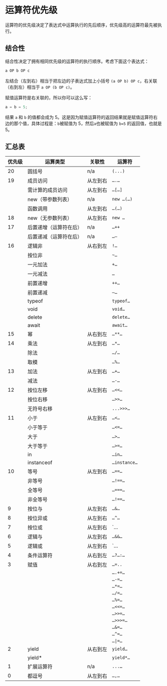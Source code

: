 # 运算符优先级

运算符的优先级决定了表达式中运算执行的先后顺序，优先级高的运算符最先被执行。

## 结合性

结合性决定了拥有相同优先级的运算符的执行顺序。考虑下面这个表达式：

```js
a OP b OP c
```

左结合（左到右）相当于把左边的子表达式加上小括号 `(a OP b) OP c`，右关联（右到左）相当于 `a OP (b OP c)`。

赋值运算符是右关联的，所以你可以这么写：

```js
a = b = 5;
```

结果 `a` 和 `b` 的值都会成为 5。这是因为赋值运算符的返回结果就是赋值运算符右边的那个值，具体过程是：`b`被赋值为 5，然后`a`也被赋值为 `b=5` 的返回值，也就是 5。

## 汇总表

| 优先级 | 运算类型               | 关联性   | 运算符       |
| ------ | ---------------------- | -------- | ------------ |
| 20     | 圆括号                 | n/a      | `(...)`      |
| 19     | 成员访问               | 从左到右 | `….…`        |
|        | 需计算的成员访问       | 从左到右 | `…[…]`       |
|        | new（带参数列表）      | n/a      | `new …(…)`   |
|        | 函数调用               | 从左到右 | `…(…)`       |
| 18     | new（无参数列表）      | 从左到右 | `new …`      |
| 17     | 后置递增（运算符在后） | n/a      | `…++`        |
|        | 后置递减（运算符在后） | n/a      | `…—`         |
| 16     | 逻辑非                 | 从右到左 | `!…`         |
|        | 按位非                 |          | `~…`         |
|        | 一元加法               |          | `+…`         |
|        | 一元减法               |          | `…`          |
|        | 前置递增               |          | `++…`        |
|        | 前置递减               |          | `—…`         |
|        | typeof                 |          | `typeof…`    |
|        | void                   |          | `void…`      |
|        | delete                 |          | `delete…`    |
|        | await                  |          | `await…`     |
| 15     | 幂                     | 从右到左 | `…**…`       |
| 14     | 乘法                   | 从左到右 | `…*…`        |
|        | 除法                   |          | `…/…`        |
|        | 取模                   |          | `…%…`        |
| 13     | 加法                   | 从左到右 | `…+…`        |
|        | 减法                   |          | `…-…`        |
| 12     | 按位左移               | 从左到右 | `…<<…`       |
|        | 按位右移               |          | `…>>…`       |
|        | 无符号右移             |          | `...>>>…`    |
| 11     | 小于                   | 从左到右 | `…<…`        |
|        | 小于等于               |          | `…<=…`       |
|        | 大于                   |          | `…>…`        |
|        | 大于等于               |          | `…>=…`       |
|        | in                     |          | `…in…`       |
|        | instanceof             |          | `…instance…` |
| 10     | 等号                   | 从左到右 | `…==…`       |
|        | 非等号                 |          | `…!==…`      |
|        | 全等号                 |          | `…===…`      |
|        | 非全等号               |          | `…!==…`      |
| 9      | 按位与                 | 从左到右 | `…&…`        |
| 8      | 按位异或               | 从左到右 | `…^…`        |
| 7      | 按位或                 | 从左到右 | `…|…`        |
| 6      | 逻辑与                 | 从左到右 | `…&&…`       |
| 5      | 逻辑或                 | 从左到右 | `…||…`       |
| 4      | 条件运算符             | 从右到左 | `…?…:…`      |
| 3      | 赋值                   | 从右到左 | `…=..`       |
|        |                        |          | `….+=…`      |
|        |                        |          | `…-=…`       |
|        |                        |          | `…*=…`       |
|        |                        |          | `…/=…`       |
|        |                        |          | `…%=…`       |
|        |                        |          | `…<<=…`      |
|        |                        |          | `…>>=…`      |
|        |                        |          | `…>>>=…`     |
|        |                        |          | `…&=…`       |
|        |                        |          | `…^=…`       |
|        |                        |          | `…\|=…`      |
| 2      | yield                  | 从右到左 | `yield…`     |
|        | yield*                 |          | `yield*…`    |
| 1      | 扩展运算符             | n/a      | `...…`       |
| 0      | 都逗号                 | 从左到右 | `…,…`        |